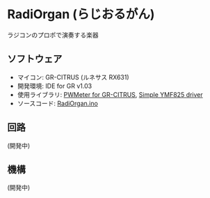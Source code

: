 # RadiOrgan (らじおるがん)
ラジコンのプロポで演奏する楽器
## ソフトウェア
- マイコン: GR-CITRUS (ルネサス RX631)
- 開発環境: IDE for GR v1.03
- 使用ライブラリ: [PWMeter for GR-CITRUS](https://github.com/lipoyang/PWMeter4Citrus), [Simple YMF825 driver](https://github.com/lipoyang/SimpleYMF825)
- ソースコード: [RadiOrgan.ino](RadiOrgan.ino)
## 回路
(開発中)
## 機構
(開発中)
